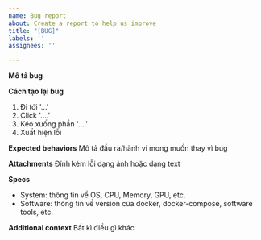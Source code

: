 ```yaml
---
name: Bug report
about: Create a report to help us improve
title: "[BUG]"
labels: ''
assignees: ''

---
```


**Mô tả bug**

**Cách tạo lại bug**
1. Đi tới '...'
2. Click '....'
3. Kéo xuống phần '....'
4. Xuất hiện lỗi

**Expected behaviors**
Mô tả đầu ra/hành vi mong muốn thay vì bug

**Attachments**
Đính kèm lỗi dạng ảnh hoặc dạng text

**Specs**
 - System: thông tin về OS, CPU, Memory, GPU, etc.
 - Software: thông tin về version của docker, docker-compose, software tools, etc.

**Additional context**
Bất kì điều gì khác
